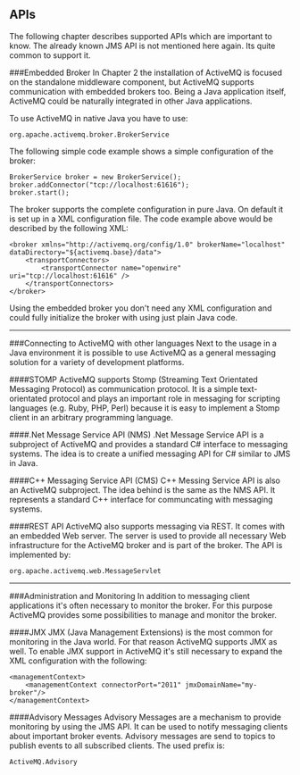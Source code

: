 ## APIs
The following chapter describes supported APIs which are important to know. The already known JMS API is not mentioned here again. Its quite common to support it. 

###Embedded Broker
In Chapter 2 the installation of ActiveMQ is focused on the standalone middleware component, but ActiveMQ supports communication with embedded brokers too. Being a Java application itself, ActiveMQ could be naturally integrated in other Java applications. 

To use ActiveMQ in native Java you have to use:

    org.apache.activemq.broker.BrokerService

The following simple code example shows a simple configuration of the broker:

    BrokerService broker = new BrokerService();
	broker.addConnector("tcp://localhost:61616");
	broker.start();
	
The broker supports the complete configuration in pure Java. On default it is set up in a XML configuration file. The code example above would be described by the following XML:

    <broker xmlns="http://activemq.org/config/1.0" brokerName="localhost" dataDirectory="${activemq.base}/data">
        <transportConnectors>
            <transportConnector name="openwire" uri="tcp://localhost:61616" />
        </transportConnectors>
    </broker>

Using the embedded broker you don't need any XML configuration and could fully initialize the broker with using just plain Java code. 


----------


###Connecting to ActiveMQ with other languages
Next to the usage in a Java environment it is possible to use ActiveMQ as a general messaging solution for a variety of development platforms. 

####STOMP
ActiveMQ supports Stomp (Streaming Text Orientated Messaging Protocol) as communication protocol. It is a simple text-orientated protocol and plays an important role in messaging for scripting languages (e.g. Ruby, PHP, Perl) because it is easy to implement a Stomp client in an arbitrary programming language.

####.Net Message Service API (NMS)
.Net Message Service API is a subproject of ActiveMQ and provides a standard C# interface to messaging systems. The idea is to create a unified messaging API for C# similar to  JMS in Java.

####C++ Messaging Service API (CMS)
C++ Messing Service API is also an ActiveMQ subproject. The idea behind is the same as the NMS API. It represents a standard C++ interface for communcating with messaging systems. 

####REST API
ActiveMQ also supports messaging via REST. It comes with an embedded Web server. The server is used to provide all necessary Web infrastructure for the ActiveMQ broker and is part of the broker. 
The API is implemented by:

    org.apache.activemq.web.MessageServlet


----------


###Administration and Monitoring
In addition to messaging client applications it's often necessary to monitor the broker. For this purpose ActiveMQ provides some possibilities to manage and monitor the broker.

####JMX
JMX (Java Management Extensions) is the most common for monitoring in the Java world. For that reason ActiveMQ supports JMX as well. To enable JMX support in ActiveMQ it's still necessary to expand the XML configuration with the following:

    <managementContext>
        <managementContext connectorPort="2011" jmxDomainName="my-broker"/>
    </managementContext>

####Advisory Messages
Advisory Messages are a mechanism to provide monitoring by using the JMS API. It can be used to notify messaging clients about important broker events. Advisory messages are send to topics to publish events to all subscribed clients. The used prefix is:

    ActiveMQ.Advisory

